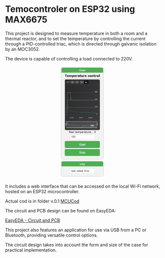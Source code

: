 <h1>Temocontroler on ESP32 using MAX6675</h1>

<p>This project is designed to measure temperature in both a room and a thermal reactor, and to set the temperature by controlling the current through a PID-controlled triac, which is directed through galvanic isolation by an MOC3052.</p>

<p>The device is capable of controlling a load connected to 220V.</p>

<p align="center"><img src="img/WebInterface2.png" alt="Web Interface" width="150"></p>

<p>It includes a web interface that can be accessed on the local Wi-Fi network, hosted on an ESP32 microcontroller.</p>

<p>Actual cod is in folder v.0.1 <a href="Software/V.0.1/MCUCod/MCUCod.ino"> MCUCod </a></p>

<p>The circuit and PCB design can be found on EasyEDA:</p>

<a href="https://oshwlab.com/creciunelcatalin/controlul-temperaturii">EasyEDA - Circuit and PCB</a>

<p>This project also features an application for use via USB from a PC or Bluetooth, providing versatile control options.</p>

<p>The circuit design takes into account the form and size of the case for practical implementation.</p>
